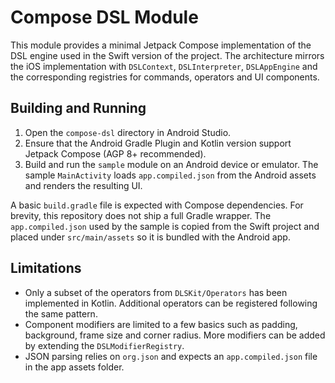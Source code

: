 # Compose DSL Module

This module provides a minimal Jetpack Compose implementation of the DSL engine
used in the Swift version of the project. The architecture mirrors the iOS
implementation with `DSLContext`, `DSLInterpreter`, `DSLAppEngine` and the
corresponding registries for commands, operators and UI components.

## Building and Running

1. Open the `compose-dsl` directory in Android Studio.
2. Ensure that the Android Gradle Plugin and Kotlin version support Jetpack
   Compose (AGP 8+ recommended).
3. Build and run the `sample` module on an Android device or emulator.
   The sample `MainActivity` loads `app.compiled.json` from the Android assets
   and renders the resulting UI.

A basic `build.gradle` file is expected with Compose dependencies. For brevity,
this repository does not ship a full Gradle wrapper. The `app.compiled.json`
used by the sample is copied from the Swift project and placed under
`src/main/assets` so it is bundled with the Android app.

## Limitations

* Only a subset of the operators from `DLSKit/Operators` has been implemented
  in Kotlin. Additional operators can be registered following the same pattern.
* Component modifiers are limited to a few basics such as padding, background,
  frame size and corner radius. More modifiers can be added by extending the
  `DSLModifierRegistry`.
* JSON parsing relies on `org.json` and expects an `app.compiled.json` file in
  the app assets folder.

